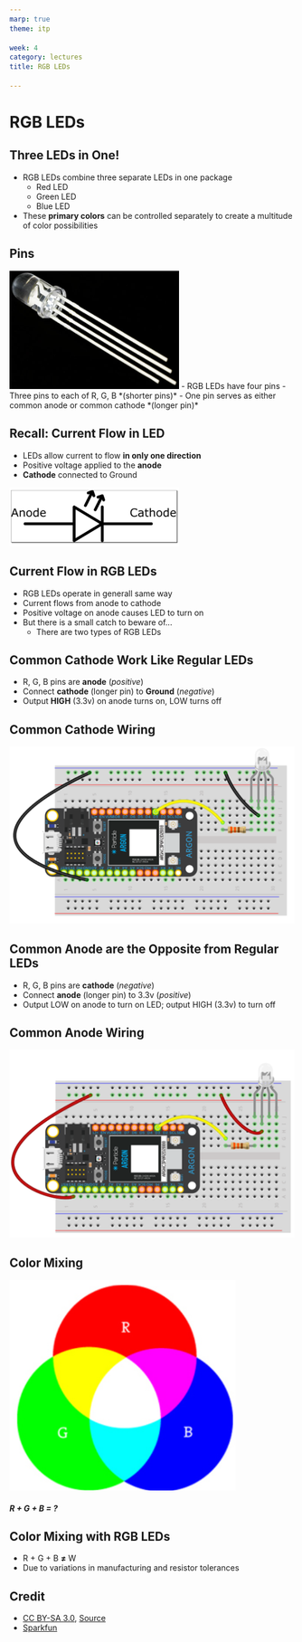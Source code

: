 ```yaml
---
marp: true
theme: itp

week: 4
category: lectures
title: RGB LEDs

---
```


<!-- headingDivider: 2 -->

# RGB LEDs

## Three LEDs in One!

- RGB LEDs combine three separate LEDs in one package
  - Red LED
  - Green LED
  - Blue LED
- These **primary colors** can be controlled separately to create a multitude of color possibilities

## Pins
<img src="lecture_rgb_leds.assets/1565897044440.png" alt="RGB LED" style="width:300px" />
- RGB LEDs have four pins
- Three pins to each of R, G, B *(shorter pins)*
- One pin serves as either common anode or common cathode *(longer pin)*

## Recall: Current Flow in LED

- LEDs allow current to flow **in only one direction**
- Positive voltage applied to the **anode**
- **Cathode** connected to Ground
<img src="lecture_rgb_leds.assets/1565059300403.png" alt="LED schematic" style="width:300px" />

## Current Flow in RGB LEDs 

- RGB LEDs operate in generall same way
- Current flows from anode to cathode
- Positive voltage on anode causes LED to turn on
- But there is a small catch to beware of...
  - There are two types of RGB LEDs



## Common Cathode Work Like Regular LEDs

- R, G, B pins are **anode** (*positive*)
- Connect **cathode** (longer pin) to **Ground** (*negative*)
- Output **HIGH** (3.3v) on anode turns on, LOW turns off

## Common Cathode Wiring

<img src="lecture_rgb_leds.assets/1565896348358.png" alt="common cathode wiring" style="width:600px" />

## Common Anode are the Opposite from Regular LEDs

- R, G, B pins are **cathode** (*negative*)
- Connect **anode** (longer pin) to 3.3v (*positive*)
- Output LOW on anode to turn on LED; output HIGH (3.3v) to turn off

## Common Anode Wiring
<img src="lecture_rgb_leds.assets/1565896027460.png" alt="common anode wiring" style="width:600px" />

## Color Mixing
<img src="lecture_rgb_leds.assets/1565902722602.png" alt="color mixing" style="width:400px"/>

##### R + G + B = ?

## Color Mixing with RGB LEDs

- R + G + B **≠** W
- Due to variations in manufacturing and resistor tolerances

## Credit

- <a href="https://creativecommons.org/licenses/by-sa/3.0" title="Creative Commons Attribution-Share Alike 3.0">CC BY-SA 3.0</a>, <a href="https://commons.wikimedia.org/w/index.php?curid=755036">Source</a>
- [Sparkfun](https://learn.sparkfun.com/tutorials/pulse-width-modulation)

